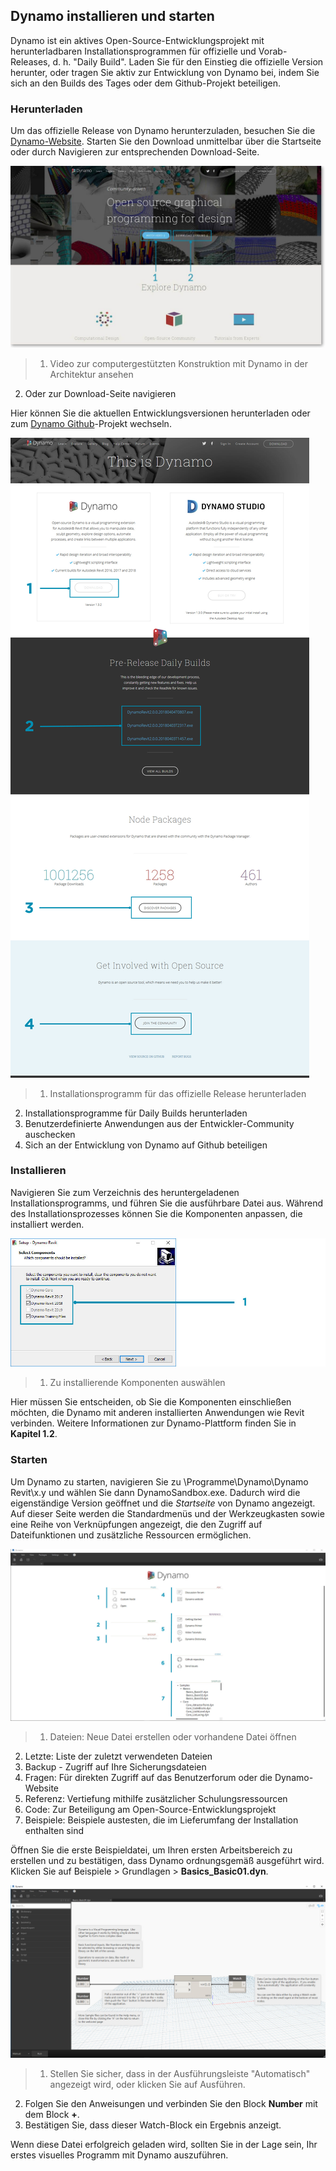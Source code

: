 

## Dynamo installieren und starten

Dynamo ist ein aktives Open-Source-Entwicklungsprojekt mit herunterladbaren Installationsprogrammen für offizielle und Vorab-Releases, d. h. "Daily Build". Laden Sie für den Einstieg die offizielle Version herunter, oder tragen Sie aktiv zur Entwicklung von Dynamo bei, indem Sie sich an den Builds des Tages oder dem Github-Projekt beteiligen.

### Herunterladen

Um das offizielle Release von Dynamo herunterzuladen, besuchen Sie die [Dynamo-Website](http://dynamobim.com/). Starten Sie den Download unmittelbar über die Startseite oder durch Navigieren zur entsprechenden Download-Seite.

![Startseite der Website](images/2-1/01-DynamoHomepage.jpg)

> 1. Video zur computergestützten Konstruktion mit Dynamo in der Architektur ansehen
2. Oder zur Download-Seite navigieren

Hier können Sie die aktuellen Entwicklungsversionen herunterladen oder zum [Dynamo Github](https://github.com/DynamoDS/Dynamo)-Projekt wechseln.

![Download-Seite der Website](images/2-1/02-DynamoDownload.jpg)

> 1. Installationsprogramm für das offizielle Release herunterladen
2. Installationsprogramme für Daily Builds herunterladen
3. Benutzerdefinierte Anwendungen aus der Entwickler-Community auschecken
4. Sich an der Entwicklung von Dynamo auf Github beteiligen

### Installieren

Navigieren Sie zum Verzeichnis des heruntergeladenen Installationsprogramms, und führen Sie die ausführbare Datei aus. Während des Installationsprozesses können Sie die Komponenten anpassen, die installiert werden.

![Einrichtungsfenster](images/2-1/03-InstallSetup.jpg)

> 1. Zu installierende Komponenten auswählen

Hier müssen Sie entscheiden, ob Sie die Komponenten einschließen möchten, die Dynamo mit anderen installierten Anwendungen wie Revit verbinden. Weitere Informationen zur Dynamo-Plattform finden Sie in **Kapitel 1.2**.

### Starten

Um Dynamo zu starten, navigieren Sie zu \Programme\Dynamo\Dynamo Revit\x.y und wählen Sie dann DynamoSandbox.exe. Dadurch wird die eigenständige Version geöffnet und die *Startseite* von Dynamo angezeigt. Auf dieser Seite werden die Standardmenüs und der Werkzeugkasten sowie eine Reihe von Verknüpfungen angezeigt, die den Zugriff auf Dateifunktionen und zusätzliche Ressourcen ermöglichen.

![Dynamo-Startseite](images/2-1/04-DynamoStartpage.jpg)

> 1. Dateien: Neue Datei erstellen oder vorhandene Datei öffnen
2. Letzte: Liste der zuletzt verwendeten Dateien
3. Backup - Zugriff auf Ihre Sicherungsdateien
4. Fragen: Für direkten Zugriff auf das Benutzerforum oder die Dynamo-Website
5. Referenz: Vertiefung mithilfe zusätzlicher Schulungsressourcen
6. Code: Zur Beteiligung am Open-Source-Entwicklungsprojekt
7. Beispiele: Beispiele austesten, die im Lieferumfang der Installation enthalten sind

Öffnen Sie die erste Beispieldatei, um Ihren ersten Arbeitsbereich zu erstellen und zu bestätigen, dass Dynamo ordnungsgemäß ausgeführt wird. Klicken Sie auf Beispiele > Grundlagen > **Basics_Basic01.dyn**.

![AKTUALISIERUNG ERFORDERLICH – Basics_Basic01](images/2-1/05-Basics_Basic01.jpg)

> 1. Stellen Sie sicher, dass in der Ausführungsleiste "Automatisch" angezeigt wird, oder klicken Sie auf Ausführen.
2. Folgen Sie den Anweisungen und verbinden Sie den Block **Number** mit dem Block **+**.
3. Bestätigen Sie, dass dieser Watch-Block ein Ergebnis anzeigt.

Wenn diese Datei erfolgreich geladen wird, sollten Sie in der Lage sein, Ihr erstes visuelles Programm mit Dynamo auszuführen.

